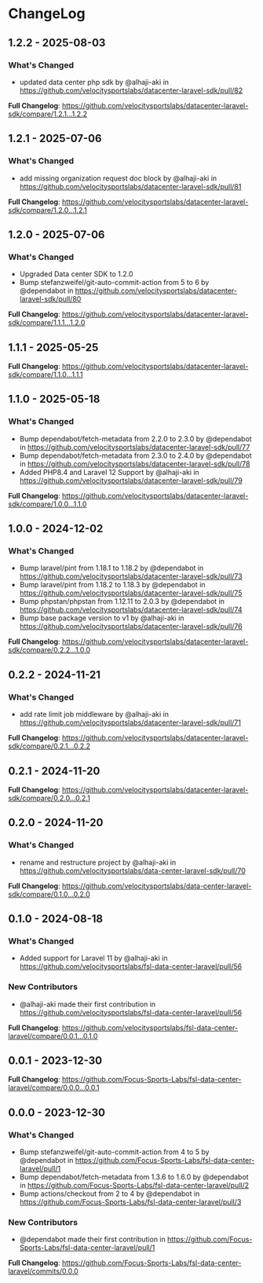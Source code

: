 # ChangeLog

## 1.2.2 - 2025-08-03

### What's Changed

* updated data center php sdk by @alhaji-aki in https://github.com/velocitysportslabs/datacenter-laravel-sdk/pull/82

**Full Changelog**: https://github.com/velocitysportslabs/datacenter-laravel-sdk/compare/1.2.1...1.2.2

## 1.2.1 - 2025-07-06

### What's Changed

* add missing organization request doc block by @alhaji-aki in https://github.com/velocitysportslabs/datacenter-laravel-sdk/pull/81

**Full Changelog**: https://github.com/velocitysportslabs/datacenter-laravel-sdk/compare/1.2.0...1.2.1

## 1.2.0 - 2025-07-06

### What's Changed

* Upgraded Data center SDK to 1.2.0
* Bump stefanzweifel/git-auto-commit-action from 5 to 6 by @dependabot in https://github.com/velocitysportslabs/datacenter-laravel-sdk/pull/80

**Full Changelog**: https://github.com/velocitysportslabs/datacenter-laravel-sdk/compare/1.1.1...1.2.0

## 1.1.1 - 2025-05-25

**Full Changelog**: https://github.com/velocitysportslabs/datacenter-laravel-sdk/compare/1.1.0...1.1.1

## 1.1.0 - 2025-05-18

### What's Changed

* Bump dependabot/fetch-metadata from 2.2.0 to 2.3.0 by @dependabot in https://github.com/velocitysportslabs/datacenter-laravel-sdk/pull/77
* Bump dependabot/fetch-metadata from 2.3.0 to 2.4.0 by @dependabot in https://github.com/velocitysportslabs/datacenter-laravel-sdk/pull/78
* Added PHP8.4 and Laravel 12 Support by @alhaji-aki in https://github.com/velocitysportslabs/datacenter-laravel-sdk/pull/79

**Full Changelog**: https://github.com/velocitysportslabs/datacenter-laravel-sdk/compare/1.0.0...1.1.0

## 1.0.0 - 2024-12-02

### What's Changed

* Bump laravel/pint from 1.18.1 to 1.18.2 by @dependabot in https://github.com/velocitysportslabs/datacenter-laravel-sdk/pull/73
* Bump laravel/pint from 1.18.2 to 1.18.3 by @dependabot in https://github.com/velocitysportslabs/datacenter-laravel-sdk/pull/75
* Bump phpstan/phpstan from 1.12.11 to 2.0.3 by @dependabot in https://github.com/velocitysportslabs/datacenter-laravel-sdk/pull/74
* Bump base package version to v1 by @alhaji-aki in https://github.com/velocitysportslabs/datacenter-laravel-sdk/pull/76

**Full Changelog**: https://github.com/velocitysportslabs/datacenter-laravel-sdk/compare/0.2.2...1.0.0

## 0.2.2 - 2024-11-21

### What's Changed

* add rate limit job middleware by @alhaji-aki in https://github.com/velocitysportslabs/datacenter-laravel-sdk/pull/71

**Full Changelog**: https://github.com/velocitysportslabs/datacenter-laravel-sdk/compare/0.2.1...0.2.2

## 0.2.1 - 2024-11-20

**Full Changelog**: https://github.com/velocitysportslabs/datacenter-laravel-sdk/compare/0.2.0...0.2.1

## 0.2.0 - 2024-11-20

### What's Changed

* rename and restructure project by @alhaji-aki in https://github.com/velocitysportslabs/data-center-laravel-sdk/pull/70

**Full Changelog**: https://github.com/velocitysportslabs/data-center-laravel-sdk/compare/0.1.0...0.2.0

## 0.1.0 - 2024-08-18

### What's Changed

* Added support for Laravel 11 by @alhaji-aki in https://github.com/velocitysportslabs/fsl-data-center-laravel/pull/56

### New Contributors

* @alhaji-aki made their first contribution in https://github.com/velocitysportslabs/fsl-data-center-laravel/pull/56

**Full Changelog**: https://github.com/velocitysportslabs/fsl-data-center-laravel/compare/0.0.1...0.1.0

## 0.0.1 - 2023-12-30

**Full Changelog**: https://github.com/Focus-Sports-Labs/fsl-data-center-laravel/compare/0.0.0...0.0.1

## 0.0.0 - 2023-12-30

### What's Changed

* Bump stefanzweifel/git-auto-commit-action from 4 to 5 by @dependabot in https://github.com/Focus-Sports-Labs/fsl-data-center-laravel/pull/1
* Bump dependabot/fetch-metadata from 1.3.6 to 1.6.0 by @dependabot in https://github.com/Focus-Sports-Labs/fsl-data-center-laravel/pull/2
* Bump actions/checkout from 2 to 4 by @dependabot in https://github.com/Focus-Sports-Labs/fsl-data-center-laravel/pull/3

### New Contributors

* @dependabot made their first contribution in https://github.com/Focus-Sports-Labs/fsl-data-center-laravel/pull/1

**Full Changelog**: https://github.com/Focus-Sports-Labs/fsl-data-center-laravel/commits/0.0.0
